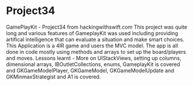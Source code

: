 # Project34
GamePlayKit - Project34 from hackingwithswift.com
This project was quite long and various features of GameplayKit was used including providing artifical intelligence that can 
evaluate a situation and make smart choices. This Application is a 4IR game and users the MVC model. The app is all done in code
mostly using methods and arrays to set up the board/players and moves.
Lessons learnt - More on UIStackViews, setting up columns, dimensional arrays, IBOutletCollections, enums, GameplayKit is covered and
GKGameModelPlayer, GKGameModel, GKGameModelUpdate and GKMinmaxStrategist and A1 is covered.
